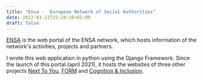 ```yaml
---
title: "Ensa -  European Network of Social Authorities"
date: 2022-03-22T15:20:18+01:00
draft: false
---
```


[ENSA](https://www.ensa-network.eu) is the web portal of the ENSA network, which hosts information of the network's activities, projects and partners.

I wrote this web application in python using the Django Framework. Since the launch of this portal (april 2021), it hosts the websites of three other projects [Next To You](/projects/nexttoyou), [FORM](/projects/formproject) and [Cognition & Inclusion](https://www.ensa-network.eu/cognitioninclusion).

